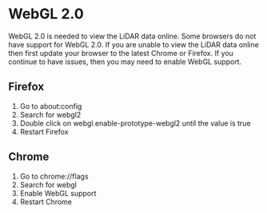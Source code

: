 # WebGL 2.0

WebGL 2.0 is needed to view the LiDAR data online. Some browsers do not have support for WebGL 2.0. If you are unable to view the LiDAR data online then first update your browser to the latest Chrome or Firefox. If you continue to have issues, then you may need to enable WebGL support.

## Firefox
1. Go to about:config
1. Search for webgl2
1. Double click on webgl.enable-prototype-webgl2 until the value is true
1. Restart Firefox

## Chrome
1. Go to chrome://flags
1. Search for webgl
1. Enable WebGL support
1. Restart Chrome